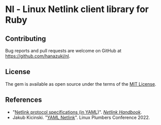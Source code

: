# Nl - Linux Netlink client library for Ruby

## Contributing

Bug reports and pull requests are welcome on GitHub at <https://github.com/hanazuki/nl>.

## License

The gem is available as open source under the terms of the [MIT License](https://opensource.org/licenses/MIT).

## References

- "[Netlink protocol specifications (in YAML)](https://www.kernel.org/doc/html/latest/userspace-api/netlink/specs.html)". *[Netlink Handbook](https://www.kernel.org/doc/html/latest/userspace-api/netlink/)*.
- Jakub Kicinski. "[YAML Netlink](https://lpc.events/event/16/contributions/1347/attachments/1022/1982/YAML%20Neltink.pdf)". Linux Plumbers Conference 2022.
